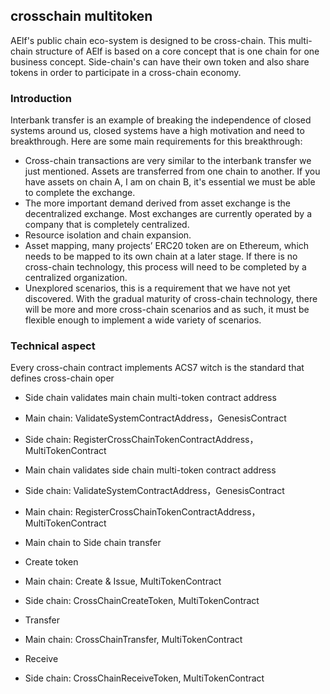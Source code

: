 ## crosschain multitoken

AElf's public chain eco-system is designed to be cross-chain. This multi-chain structure of AElf is based on a core concept that is one chain for one business concept. Side-chain's can have their own token and also share tokens in order to participate in a cross-chain economy.

### Introduction 

Interbank transfer is an example of breaking the independence of closed systems around us, closed systems have a high motivation and need to breakthrough. Here are some main requirements for this breakthrough:
- Cross-chain transactions are very similar to the interbank transfer we just mentioned. Assets are transferred from one chain to another. If you have assets on chain A, I am on chain B, it's essential we must be able to complete the exchange.
- The more important demand derived from asset exchange is the decentralized exchange. Most exchanges are currently operated by a company that is completely centralized.
- Resource isolation and chain expansion.
- Asset mapping, many projects’ ERC20 token are on Ethereum, which needs to be mapped to its own chain at a later stage. If there is no cross-chain technology, this process will need to be completed by a centralized organization.
- Unexplored scenarios, this is a requirement that we have not yet discovered. With the gradual maturity of cross-chain technology, there will be more and more cross-chain scenarios and as such, it must be flexible enough to implement a wide variety of scenarios.

### Technical aspect

Every cross-chain contract implements ACS7 witch is the standard that defines cross-chain oper

  - Side chain validates main chain multi-token contract address
   - Main chain: ValidateSystemContractAddress，GenesisContract
   - Side chain: RegisterCrossChainTokenContractAddress，MultiTokenContract

  - Main chain validates side chain multi-token contract address
   - Side chain: ValidateSystemContractAddress，GenesisContract
   - Main chain: RegisterCrossChainTokenContractAddress，MultiTokenContract

- Main chain to Side chain transfer
 - Create token
  - Main chain: Create & Issue, MultiTokenContract
  - Side chain: CrossChainCreateToken, MultiTokenContract
 
 - Transfer
  - Main chain: CrossChainTransfer, MultiTokenContract

 - Receive
  - Side chain: CrossChainReceiveToken, MultiTokenContract

